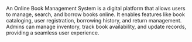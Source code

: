 An Online Book Management System is a digital platform that allows users to manage, search, and borrow books online. It enables features like book cataloging, user registration, borrowing history, and return management. Admins can manage inventory, track book availability, and update records, providing a seamless user experience.
